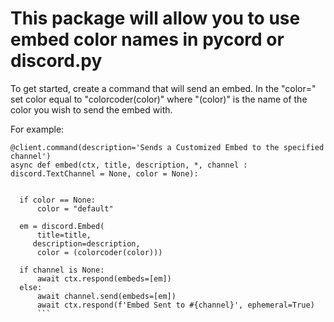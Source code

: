 
# This package will allow you to use embed color names in pycord or discord.py


<p>To get started, create a command that will send an embed. 
 In the "color=" set color equal to "colorcoder(color)" where "(color)" is the name of the color you wish to send the embed with.</p>
 
 
 For example:

```
@client.command(description='Sends a Customized Embed to the specified channel')
async def embed(ctx, title, description, *, channel : discord.TextChannel = None, color = None):


  if color == None:
      color = "default"

  em = discord.Embed(
      title=title, 
     description=description, 
      color = (colorcoder(color)))

  if channel is None:
      await ctx.respond(embeds=[em])
  else:
      await channel.send(embeds=[em])
      await ctx.respond(f'Embed Sent to #{channel}', ephemeral=True)
      ```
